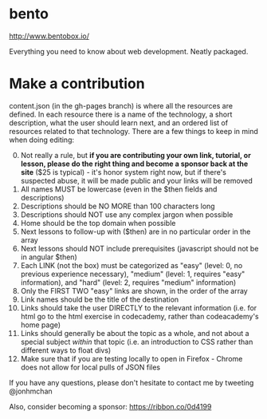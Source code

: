 bento
=====

http://www.bentobox.io/

Everything you need to know about web development. Neatly packaged.

# Make a contribution
content.json (in the gh-pages branch) is where all the resources are defined. In each resource there is a name of the technology, a short description, what the user should learn next, and an ordered list of resources related to that technology. There are a few things to keep in mind when doing editing:

0. Not really a rule, but **if you are contributing your own link, tutorial, or lesson, please do the right thing and become a sponsor back at the site** ($25 is typical) - it's honor system right now, but if there's suspected abuse, it will be made public and your links will be removed
1. All names MUST be lowercase (even in the $then fields and descriptions)
2. Descriptions should be NO MORE than 100 characters long
3. Descriptions should NOT use any complex jargon when possible
4. Home should be the top domain when possible
5. Next lessons to follow-up with ($then) are in no particular order in the array
6. Next lessons should NOT include prerequisites (javascript should not be in angular $then)
7. Each LINK (not the box) must be categorized as "easy" (level: 0, no previous experience necessary), "medium" (level: 1, requires "easy" information), and "hard" (level: 2, requires "medium" information)
8. Only the FIRST TWO "easy" links are shown, in the order of the array
9. Link names should be the title of the destination
10. Links should take the user DIRECTLY to the relevant information (i.e. for html go to the html exercise in codecademy, rather than codeacademy's home page)
11. Links should generally be about the topic as a whole, and not about a special subject *within* that topic (i.e. an introduction to CSS rather than different ways to float divs)
11. Make sure that if you are testing locally to open in Firefox - Chrome does not allow for local pulls of JSON files

If you have any questions, please don't hesitate to contact me by tweeting @jonhmchan

Also, consider becoming a sponsor: https://ribbon.co/0d4199
